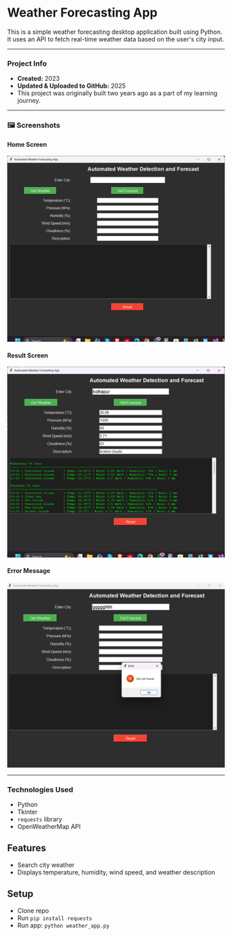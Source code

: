 # Weather Forecasting App

This is a simple weather forecasting desktop application built using Python.  
It uses an API to fetch real-time weather data based on the user's city input.

---

### Project Info

- **Created:** 2023  
- **Updated & Uploaded to GitHub:** 2025  
- This project was originally built two years ago as a part of my learning journey.

---

### 🖼️ Screenshots

#### Home Screen
![Home Screen](screenshot_home.png)

#### Result Screen
![Result](screenshot_result.png)

#### Error Message
![Error Screen](screenshot_error.png)

---

### Technologies Used
- Python
- Tkinter
- `requests` library
- OpenWeatherMap API

## Features
- Search city weather
- Displays temperature, humidity, wind speed, and weather description

## Setup
- Clone repo
- Run `pip install requests`
- Run app: `python weather_app.py`
